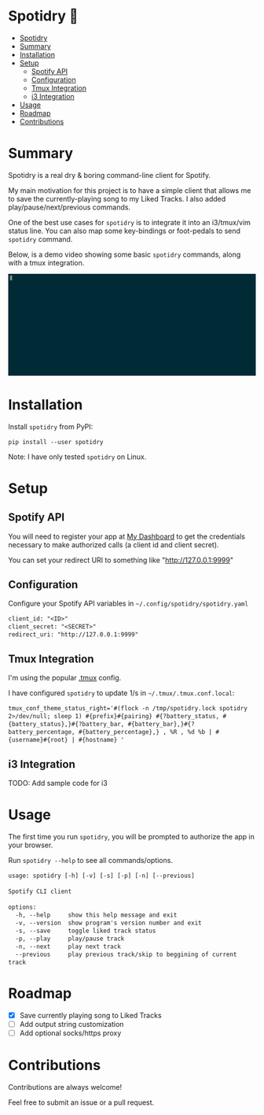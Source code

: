 # Spotidry 

- [Spotidry](#spotidry-)
- [Summary](#summary)
- [Installation](#installation)
- [Setup](#setup)
  - [Spotify API](#spotify-api)
  - [Configuration](#configuration)
  - [Tmux Integration](#tmux-integration)
  - [i3 Integration](#i3-integration)
- [Usage](#usage)
- [Roadmap](#roadmap)
- [Contributions](#contributions)

# Summary

Spotidry is a real dry & boring command-line client for Spotify.

My main motivation for this project is to have a simple client that allows me to save the currently-playing song to my Liked Tracks. I also added play/pause/next/previous commands.

One of the best use cases for `spotidry` is to integrate it into an i3/tmux/vim status line. You can also map some key-bindings or foot-pedals to send `spotidry` command.

Below, is a demo video showing some basic `spotidry` commands, along with a tmux integration.

![](https://raw.githubusercontent.com/mikeboiko/spotidry/gif/resources/spotidry.gif)

# Installation

Install `spotidry` from PyPI:

```
pip install --user spotidry
```

Note: I have only tested `spotidry` on Linux.

# Setup

## Spotify API

You will need to register your app at [My Dashboard](https://developer.spotify.com/dashboard/login) to get the credentials necessary to make authorized calls (a client id and client secret).

You can set your redirect URI to something like "http://127.0.0.1:9999"

## Configuration

Configure your Spotify API variables in `~/.config/spotidry/spotidry.yaml`

```
client_id: "<ID>"
client_secret: "<SECRET>"
redirect_uri: "http://127.0.0.1:9999"
```

## Tmux Integration

I'm using the popular [.tmux](https://github.com/gpakosz/.tmux) config.

I have configured `spotidry` to update 1/s in `~/.tmux/.tmux.conf.local`:

```
tmux_conf_theme_status_right='#(flock -n /tmp/spotidry.lock spotidry 2>/dev/null; sleep 1) #{prefix}#{pairing} #{?battery_status, #{battery_status},}#{?battery_bar, #{battery_bar},}#{?battery_percentage, #{battery_percentage},} , %R , %d %b | #{username}#{root} | #{hostname} '
```

## i3 Integration

TODO: Add sample code for i3

# Usage

The first time you run `spotidry`, you will be prompted to authorize the app in your browser.

Run `spotidry --help` to see all commands/options.

```
usage: spotidry [-h] [-v] [-s] [-p] [-n] [--previous]

Spotify CLI client

options:
  -h, --help     show this help message and exit
  -v, --version  show program's version number and exit
  -s, --save     toggle liked track status
  -p, --play     play/pause track
  -n, --next     play next track
  --previous     play previous track/skip to beggining of current track

```

# Roadmap

- [x] Save currently playing song to Liked Tracks
- [ ] Add output string customization
- [ ] Add optional socks/https proxy

# Contributions

Contributions are always welcome!

Feel free to submit an issue or a pull request.
